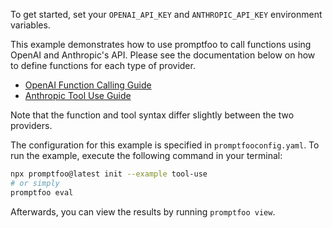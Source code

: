 To get started, set your `OPENAI_API_KEY` and `ANTHROPIC_API_KEY` environment variables.

This example demonstrates how to use promptfoo to call functions using OpenAI and Anthropic's API.
Please see the documentation below on how to define functions for each type of provider.

- [OpenAI Function Calling Guide](https://platform.openai.com/docs/guides/function-calling)
- [Anthropic Tool Use Guide](https://docs.anthropic.com/en/docs/tool-use)

Note that the function and tool syntax differ slightly between the two providers.

The configuration for this example is specified in `promptfooconfig.yaml`. To run the example, execute the following command in your terminal:

```bash
npx promptfoo@latest init --example tool-use
# or simply
promptfoo eval
```

Afterwards, you can view the results by running `promptfoo view`.
